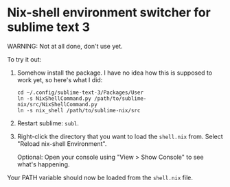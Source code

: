 # Nix-shell environment switcher for sublime text 3

WARNING: Not at all done, don't use yet.

To try it out:

1. Somehow install the package.
   I have no idea how this is supposed to work yet, so here's what I did:

   ```
   cd ~/.config/sublime-text-3/Packages/User
   ln -s NixShellCommand.py /path/to/sublime-nix/src/NixShellCommand.py
   ln -s nix_shell /path/to/sublime-nix/src
   ```

2. Restart sublime: `subl`.
3. Right-click the directory that you want to load the `shell.nix` from.
   Select "Reload nix-shell Environment".

   Optional: Open your console using "View > Show Console" to see what's happening.

Your PATH variable should now be loaded from the `shell.nix` file.
